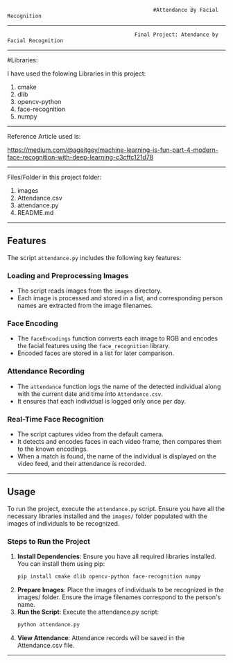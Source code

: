                                                    #Attendance By Facial Recognition
*****************************************************************************************************************************************
                                             Final Project: Atendance by Facial Recognition
*****************************************************************************************************************************************

#Libraries:

I have used the folowing Libraries in this project:
1. cmake
2. dlib
3. opencv-python
4. face-recognition
5. numpy


*****************************************************************************************************************************************
Reference Article used is:

https://medium.com/@ageitgey/machine-learning-is-fun-part-4-modern-face-recognition-with-deep-learning-c3cffc121d78

*****************************************************************************************************************************************

Files/Folder in this project folder:
1. images
2. Attendance.csv
3. attendance.py
4. README.md

*****************************************************************************************************************************************
## Features

The script `attendance.py` includes the following key features:

### Loading and Preprocessing Images

- The script reads images from the `images` directory.
- Each image is processed and stored in a list, and corresponding person names are extracted from the image filenames.

### Face Encoding

- The `faceEncodings` function converts each image to RGB and encodes the facial features using the `face_recognition` library.
- Encoded faces are stored in a list for later comparison.

### Attendance Recording

- The `attendance` function logs the name of the detected individual along with the current date and time into `Attendance.csv`.
- It ensures that each individual is logged only once per day.

### Real-Time Face Recognition

- The script captures video from the default camera.
- It detects and encodes faces in each video frame, then compares them to the known encodings.
- When a match is found, the name of the individual is displayed on the video feed, and their attendance is recorded.

*****************************************************************************************************************************************

## Usage

To run the project, execute the `attendance.py` script. Ensure you have all the necessary libraries installed and the `images/` folder populated with the images of individuals to be recognized.

### Steps to Run the Project

1. **Install Dependencies**: Ensure you have all required libraries installed. You can install them using pip:
   ```sh
   pip install cmake dlib opencv-python face-recognition numpy
   ```
2. **Prepare Images**: Place the images of individuals to be recognized in the images/ folder. Ensure the image filenames correspond to the person's name.
3. **Run the Script**: Execute the attendance.py script:
   ```sh
   python attendance.py
   ```
4. **View Attendance**: Attendance records will be saved in the Attendance.csv file.

*****************************************************************************************************************************************
